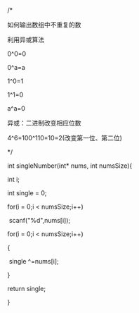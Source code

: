 /*

如何输出数组中不重复的数

利用异或算法

0^0=0

0^a=a

1^0=1

1^1=0

a^a=0

异或：二进制改变相应位数

4^6=100^110=10=2(改变第一位、第二位)

*/



int singleNumber(int* nums, int numsSize){

  int i;

  int single = 0;

  

  for(i = 0;i < numsSize;i++)

​    scanf("%d",nums[i]);

  

  for(i = 0;i < numsSize;i++)

  {

​    single ^=nums[i];

  }



  return single;

}